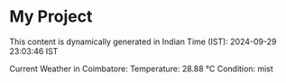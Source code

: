 # My Project

This content is dynamically generated in Indian Time (IST): 2024-09-29 23:03:46 IST


Current Weather in Coimbatore:
Temperature: 28.88 °C
Condition: mist
